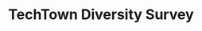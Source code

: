 ---
title: TechTown Diversity Survey
order: 3
site_url: https://portlandtechdiversity-survey.herokuapp.com/
display_url: portlandtechdiversity-survey.herokuapp.com
skills: Javascript, Chartist.JS, Ruby, CSS Animation
paragraph_1: The TechTown Diversity Survey is a project supported by the Portland Development Commission (PDC). This survey is the result of 23 tech companies, located in Portland, Oregon, who have taken the survey and shared their results as part of a <a href="https://jared-wiener.squarespace.com/diversity-letter" target="_blank" class="link--aqua effect--underline">pledge</a> to create a more diverse industry. The goal for the web project was to quickly put together a web site featuring the statistics using interactive charts.
paragraph_2: This wasn't <a href="http://rails-hosting.com/2016/index.html" target="_blank" class="link--aqua effect--underline">my first time</a> working with charts and a large set of data to bring from a CSV to code. Learning from my past projects, I decided to write a Ruby program to parse the CSV file from the survey and collect users based on their selections throughout the survey. From there, the next steps were to take the collected data and generate the charts by formatting the data as Chartist.js was expecting it. Want to see more code for this project? It is now publicly available on <a href="https://github.com/planetargon/techtown-survey" target="_blank" class="link--aqua effect--underline"><i class="fa fa-github"></i> Github</a>.
hero_img: /assets/images/techtown-ruby.jpg
first_image: /assets/images/techtown-intro.jpg
first_image_alt: TechTown Diversity Intro
second_image: /assets/images/techtown-graphs.jpg
second_image_alt: TechTown Diversity Graphs
---
